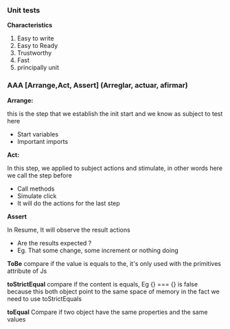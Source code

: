 
### Unit tests


**Characteristics**
1. Easy to write
2. Easy to Ready
3. Trustworthy
4. Fast
5. principally unit

### AAA [Arrange,Act, Assert] (Arreglar, actuar, afirmar)

**Arrange:**
 
this is the step that we establish the init start and we know as subject to test here 
* Start variables
* Important imports

**Act:**
  
In this step, we applied to subject actions and stimulate, in other words here we call the step before
* Call methods
* Simulate click
* It will do the actions for the  last step
 
**Assert**

In Resume,  It will observe the result actions
* Are the results expected ?
* Eg. That some change, some increment or nothing doing
 


**ToBe** compare if the value is equals to the, it's only used with the primitives attribute of Js

**toStrictEqual** compare if the content is equals, Eg {} === {} is false because this both object point to the same space of memory in the fact we need to use toStrictEquals

**toEqual** Compare if two object have the same properties and the same values